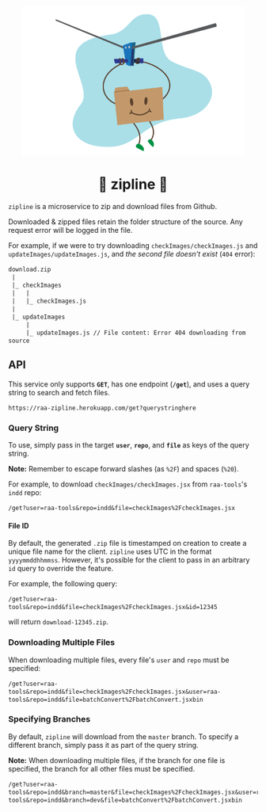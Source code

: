 <div align="center">
    <img src="./docs/zippie-01.png" alt="zippie illustration" height="300">
    <h1>🚠️ zipline 🚠️</h1>
</div>

`zipline` is a microservice to zip and download files from Github.

Downloaded & zipped files retain the folder structure of the source. Any request error will be logged in the file.

For example, if we were to try downloading `checkImages/checkImages.js` and `updateImages/updateImages.js`, and *the second file doesn't exist* (`404` error):
```
download.zip
 |
 |_ checkImages
 |   |
 |   |_ checkImages.js
 |
 |_ updateImages
     |
     |_ updateImages.js // File content: Error 404 downloading from source
```

## API
This service only supports **`GET`**, has one endpoint (**`/get`**), and uses a query string to search and fetch files.
```
https://raa-zipline.herokuapp.com/get?querystringhere
```

### Query String
To use, simply pass in the target **`user`**, **`repo`**, and **`file`** as keys of the query string.

**Note:** Remember to escape forward slashes (as `%2F`) and spaces (`%20`).

For example, to download `checkImages/checkImages.jsx` from `raa-tools`'s `indd` repo:
```
/get?user=raa-tools&repo=indd&file=checkImages%2FcheckImages.jsx
```

#### File ID
By default, the generated `.zip` file is timestamped on creation to create a unique file name for the client. `zipline` uses UTC in the format `yyyymmddhhmmss`. However, it's possible for the client to pass in an arbitrary `id` query to override the feature.

For example, the following query:
```
/get?user=raa-tools&repo=indd&file=checkImages%2FcheckImages.jsx&id=12345
```
will return `download-12345.zip`.

### Downloading Multiple Files
When downloading multiple files, every file's `user` and `repo` must be specified:
```
/get?user=raa-tools&repo=indd&file=checkImages%2FcheckImages.jsx&user=raa-tools&repo=indd&file=batchConvert%2FbatchConvert.jsxbin
```

### Specifying Branches
By default, `zipline` will download from the `master` branch. To specify a different branch, simply pass it as part of the query string.

**Note:** When downloading multiple files, if the branch for one file is specified, the branch for all other files must be specified.

```
/get?user=raa-tools&repo=indd&branch=master&file=checkImages%2FcheckImages.jsx&user=raa-tools&repo=indd&branch=dev&file=batchConvert%2FbatchConvert.jsxbin
```

